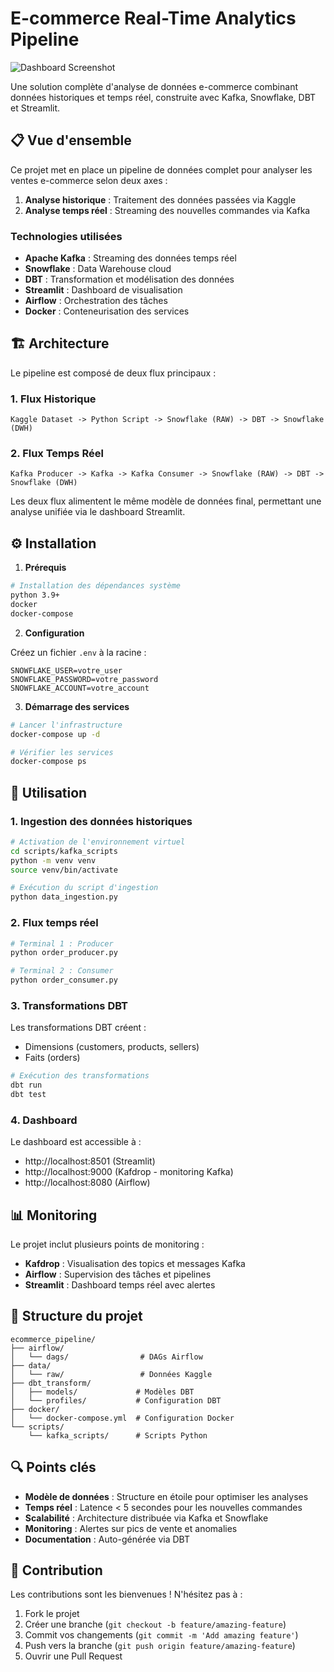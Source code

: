 # E-commerce Real-Time Analytics Pipeline

![Dashboard Screenshot](./docs/images/dashboard.png)

Une solution complète d'analyse de données e-commerce combinant données historiques et temps réel, construite avec Kafka, Snowflake, DBT et Streamlit.

## 📋 Vue d'ensemble

Ce projet met en place un pipeline de données complet pour analyser les ventes e-commerce selon deux axes :
1. **Analyse historique** : Traitement des données passées via Kaggle
2. **Analyse temps réel** : Streaming des nouvelles commandes via Kafka

### Technologies utilisées

- **Apache Kafka** : Streaming des données temps réel
- **Snowflake** : Data Warehouse cloud
- **DBT** : Transformation et modélisation des données
- **Streamlit** : Dashboard de visualisation
- **Airflow** : Orchestration des tâches
- **Docker** : Conteneurisation des services

## 🏗 Architecture

Le pipeline est composé de deux flux principaux :

### 1. Flux Historique
```
Kaggle Dataset -> Python Script -> Snowflake (RAW) -> DBT -> Snowflake (DWH)
```

### 2. Flux Temps Réel
```
Kafka Producer -> Kafka -> Kafka Consumer -> Snowflake (RAW) -> DBT -> Snowflake (DWH)
```

Les deux flux alimentent le même modèle de données final, permettant une analyse unifiée via le dashboard Streamlit.

## ⚙️ Installation

1. **Prérequis**
```bash
# Installation des dépendances système
python 3.9+
docker
docker-compose
```

2. **Configuration**

Créez un fichier `.env` à la racine :
```env
SNOWFLAKE_USER=votre_user
SNOWFLAKE_PASSWORD=votre_password
SNOWFLAKE_ACCOUNT=votre_account
```

3. **Démarrage des services**
```bash
# Lancer l'infrastructure
docker-compose up -d

# Vérifier les services
docker-compose ps
```

## 🚀 Utilisation

### 1. Ingestion des données historiques

```bash
# Activation de l'environnement virtuel
cd scripts/kafka_scripts
python -m venv venv
source venv/bin/activate

# Exécution du script d'ingestion
python data_ingestion.py
```

### 2. Flux temps réel

```bash
# Terminal 1 : Producer
python order_producer.py

# Terminal 2 : Consumer
python order_consumer.py
```

### 3. Transformations DBT

Les transformations DBT créent :
- Dimensions (customers, products, sellers)
- Faits (orders)

```bash
# Exécution des transformations
dbt run
dbt test
```

### 4. Dashboard

Le dashboard est accessible à :
- http://localhost:8501 (Streamlit)
- http://localhost:9000 (Kafdrop - monitoring Kafka)
- http://localhost:8080 (Airflow)

## 📊 Monitoring

Le projet inclut plusieurs points de monitoring :
- **Kafdrop** : Visualisation des topics et messages Kafka
- **Airflow** : Supervision des tâches et pipelines
- **Streamlit** : Dashboard temps réel avec alertes

## 📁 Structure du projet

```
ecommerce_pipeline/
├── airflow/
│   └── dags/                # DAGs Airflow
├── data/
│   └── raw/                 # Données Kaggle
├── dbt_transform/
│   ├── models/             # Modèles DBT
│   └── profiles/           # Configuration DBT
├── docker/
│   └── docker-compose.yml  # Configuration Docker
└── scripts/
    └── kafka_scripts/      # Scripts Python
```

## 🔍 Points clés

- **Modèle de données** : Structure en étoile pour optimiser les analyses
- **Temps réel** : Latence < 5 secondes pour les nouvelles commandes
- **Scalabilité** : Architecture distribuée via Kafka et Snowflake
- **Monitoring** : Alertes sur pics de vente et anomalies
- **Documentation** : Auto-générée via DBT

## 🤝 Contribution

Les contributions sont les bienvenues ! N'hésitez pas à :
1. Fork le projet
2. Créer une branche (`git checkout -b feature/amazing-feature`)
3. Commit vos changements (`git commit -m 'Add amazing feature'`)
4. Push vers la branche (`git push origin feature/amazing-feature`)
5. Ouvrir une Pull Request